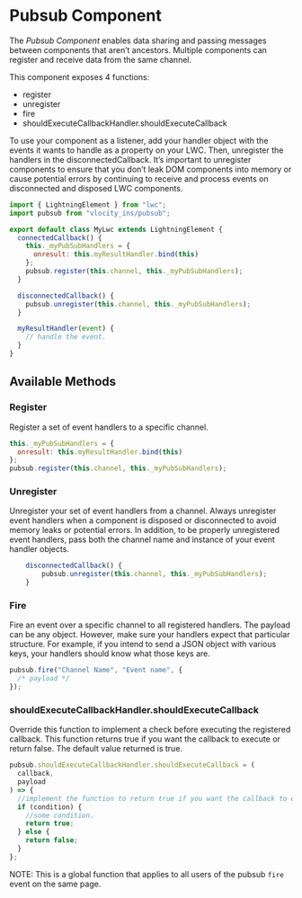# Pubsub Component

The _Pubsub Component_ enables data sharing and passing messages between components that aren’t ancestors. Multiple components can register and receive data from the same channel.

This component exposes 4 functions:

- register
- unregister
- fire
- shouldExecuteCallbackHandler.shouldExecuteCallback

To use your component as a listener, add your handler object with the events it wants to handle as a property on your LWC. Then, unregister the handlers in the disconnectedCallback. It’s important to unregister components to ensure that you don’t leak DOM components into memory or cause potential errors by continuing to receive and process events on disconnected and disposed LWC components.

```js
import { LightningElement } from "lwc";
import pubsub from "vlocity_ins/pubsub";

export default class MyLwc extends LightningElement {
  connectedCallback() {
    this._myPubSubHandlers = {
      onresult: this.myResultHandler.bind(this)
    };
    pubsub.register(this.channel, this._myPubSubHandlers);
  }

  disconnectedCallback() {
    pubsub.unregister(this.channel, this._myPubSubHandlers);
  }

  myResultHandler(event) {
    // handle the event.
  }
}
```

## Available Methods

### Register

Register a set of event handlers to a specific channel.

```js
this._myPubSubHandlers = {
  onresult: this.myResultHandler.bind(this)
};
pubsub.register(this.channel, this._myPubSubHandlers);
```

### Unregister

Unregister your set of event handlers from a channel. Always unregister event handlers when a component is disposed or disconnected to avoid memory leaks or potential errors. In addition, to be properly unregistered event handlers, pass both the channel name and instance of your event handler objects.

```js
    disconnectedCallback() {
        pubsub.unregister(this.channel, this._myPubSubHandlers);
    }
```

### Fire

Fire an event over a specific channel to all registered handlers. The payload can be any object. However, make sure your handlers expect that particular structure. For example, if you intend to send a JSON object with various keys, your handlers should know what those keys are.

```js
pubsub.fire("Channel Name", "Event name", {
  /* payload */
});
```

### shouldExecuteCallbackHandler.shouldExecuteCallback

Override this function to implement a check before executing the registered callback. This function returns true if you want the callback to execute or return false. The default value returned is true.

```js
pubsub.shouldExecuteCallbackHandler.shouldExecuteCallback = (
  callback,
  payload
) => {
  //implement the function to return true if you want the callback to execute else return false.
  if (condition) {
    //some condition.
    return true;
  } else {
    return false;
  }
};
```

NOTE: This is a global function that applies to all users of the pubsub `fire` event on the same page.
